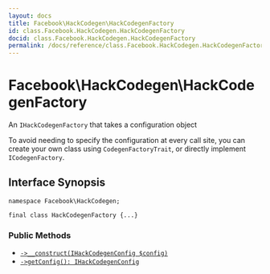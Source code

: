 ```yaml
---
layout: docs
title: Facebook\HackCodegen\HackCodegenFactory
id: class.Facebook.HackCodegen.HackCodegenFactory
docid: class.Facebook.HackCodegen.HackCodegenFactory
permalink: /docs/reference/class.Facebook.HackCodegen.HackCodegenFactory.md
---
```

# Facebook\\HackCodegen\\HackCodegenFactory




An ` IHackCodegenFactory ` that takes a configuration object




To avoid needing to specify the configuration at every call site, you
can create your own class using ` CodegenFactoryTrait `, or directly
implement `` ICodegenFactory ``.




## Interface Synopsis




``` Hack
namespace Facebook\HackCodegen;

final class HackCodegenFactory {...}
```




### Public Methods




* [` ->__construct(IHackCodegenConfig $config) `](<class.Facebook.HackCodegen.HackCodegenFactory.__construct.md>)
* [` ->getConfig(): IHackCodegenConfig `](<class.Facebook.HackCodegen.HackCodegenFactory.getConfig.md>)